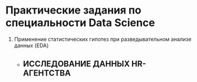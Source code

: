 # Практические задания по специальности Data Science

1. Применение статистических гипотез при разведывательном анализе данных (EDA)
    - ## ИССЛЕДОВАНИЕ ДАННЫХ HR-АГЕНТСТВА
